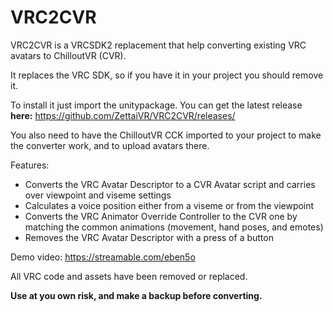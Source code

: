 # VRC2CVR
VRC2CVR is a VRCSDK2 replacement that help converting existing VRC avatars to ChilloutVR (CVR).

It replaces the VRC SDK, so if you have it in your project you should remove it.

To install it just import the unitypackage. You can get the latest release **here:** https://github.com/ZettaiVR/VRC2CVR/releases/ 

You also need to have the ChilloutVR CCK imported to your project to make the converter work, and to upload avatars there.

Features:
* Converts the VRC Avatar Descriptor to a CVR Avatar script and carries over viewpoint and viseme settings
* Calculates a voice position either from a viseme or from the viewpoint
* Converts the VRC Animator Override Controller to the CVR one by matching the common animations (movement, hand poses, and emotes)
* Removes the VRC Avatar Descriptor with a press of a button

Demo video: https://streamable.com/eben5o

All VRC code and assets have been removed or replaced.

**Use at you own risk, and make a backup before converting.**
